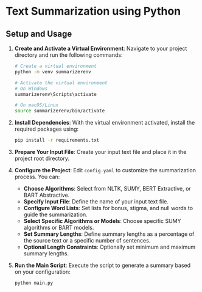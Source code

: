 # Text Summarization using Python

## Setup and Usage

1. **Create and Activate a Virtual Environment**: Navigate to your project directory and run the following commands:

    ```bash
    # Create a virtual environment
    python -m venv summarizerenv

    # Activate the virtual environment
    # On Windows
    summarizerenv\Scripts\activate

    # On macOS/Linux
    source summarizerenv/bin/activate
    ```

2. **Install Dependencies**: With the virtual environment activated, install the required packages using:

    ```bash
    pip install -r requirements.txt
    ```

3. **Prepare Your Input File**: Create your input text file and place it in the project root directory.

4. **Configure the Project**: Edit `config.yaml` to customize the summarization process. You can:
    - **Choose Algorithms**: Select from NLTK, SUMY, BERT Extractive, or BART Abstractive.
    - **Specify Input File**: Define the name of your input text file.
    - **Configure Word Lists**: Set lists for bonus, stigma, and null words to guide the summarization.
    - **Select Specific Algorithms or Models**: Choose specific SUMY algorithms or BART models.
    - **Set Summary Lengths**: Define summary lengths as a percentage of the source text or a specific number of sentences.
    - **Optional Length Constraints**: Optionally set minimum and maximum summary lengths.

5. **Run the Main Script**: Execute the script to generate a summary based on your configuration:

    ```bash
    python main.py
    ```

